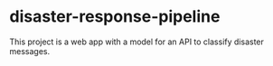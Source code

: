 # disaster-response-pipeline
This project is a web app with a model for an API to classify disaster messages.

